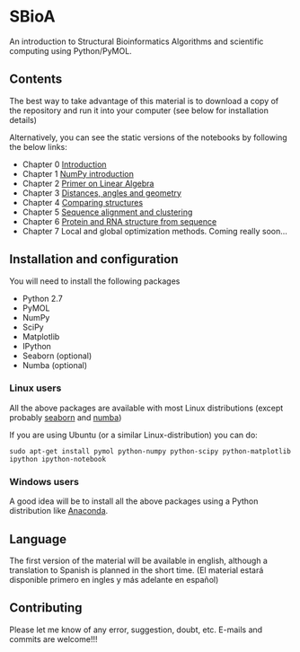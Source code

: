 SBioA
=====

An introduction to Structural Bioinformatics Algorithms and scientific computing using Python/PyMOL. 

## Contents

The best way to take advantage of this material is to download a copy of the repository and run it into your computer (see below for installation details)

Alternatively, you can see the static versions of the notebooks by following the below links:

* Chapter 0 [Introduction](http://nbviewer.ipython.org/github/aloctavodia/SBioA/blob/master/English/00_Introduction.ipynb)
* Chapter 1 [NumPy introduction](http://nbviewer.ipython.org/github/aloctavodia/SBioA/blob/master/English/01_NumPy_introduction.ipynb)
* Chapter 2 [Primer on Linear Algebra](http://nbviewer.ipython.org/github/aloctavodia/SBioA/blob/master/English/02_Primer_on_Linear_Algebra.ipynb)
* Chapter 3 [Distances, angles and geometry](http://nbviewer.ipython.org/github/aloctavodia/SBioA/blob/master/English/03_Distances_angles_and_geometry.ipynb)
* Chapter 4 [Comparing structures](http://nbviewer.ipython.org/github/aloctavodia/SBioA/blob/master/English/04_Comparing_structures.ipynb)
* Chapter 5 [Sequence alignment and clustering](http://nbviewer.ipython.org/github/aloctavodia/SBioA/blob/master/English/05_Sequence_alignment_and_clustering.ipynb)
* Chapter 6 [Protein and RNA structure from sequence](http://nbviewer.ipython.org/github/aloctavodia/SBioA/blob/master/English/06_Protein_and_RNA_structure_from_sequence.ipynb)
* Chapter 7 Local and global optimization methods. Coming really soon...


Installation and configuration
------

You will need to install the following packages

-  Python 2.7
-  PyMOL
-  NumPy
-  SciPy
-  Matplotlib
-  IPython
-  Seaborn (optional)
-  Numba (optional)


### Linux users
All the above packages are available with most Linux distributions (except probably [seaborn](http://stanford.edu/~mwaskom/software/seaborn/) and [numba](http://numba.pydata.org/download.html))

If you are using Ubuntu (or a similar Linux-distribution) you can do:

```
sudo apt-get install pymol python-numpy python-scipy python-matplotlib ipython ipython-notebook
```

### Windows users
A good idea will be to install all the above packages using a Python distribution like [Anaconda](https://store.continuum.io/cshop/anaconda/).


## Language 
The first version of the material will be available in english, although a translation to Spanish is planned in the short time. (El material estará disponible primero en ingles y más adelante en español)


## Contributing
Please let me know of any error, suggestion, doubt, etc. E-mails and commits are welcome!!!

